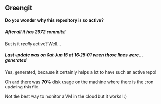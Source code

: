 ## Greengit

#### Do you wonder why this repository is so active?

##### After all it has 2972 commits!

But is it *really* active? Well...

##### Last update was on Sat Jun 15 at 16:25:01 when those lines were... generated

Yes, generated, because it certainly helps a lot to have such an active repo!

Oh and there was **70%** disk usage on the machine
where there is the cron updating this file.

Not the best way to monitor a VM in the cloud but it works! :)
